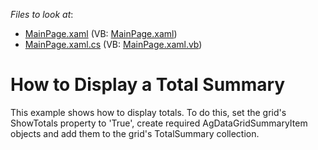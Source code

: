 <!-- default file list -->
*Files to look at*:

* [MainPage.xaml](./CS/AgDataGrid_TotalSummary/MainPage.xaml) (VB: [MainPage.xaml](./VB/AgDataGrid_TotalSummary/MainPage.xaml))
* [MainPage.xaml.cs](./CS/AgDataGrid_TotalSummary/MainPage.xaml.cs) (VB: [MainPage.xaml.vb](./VB/AgDataGrid_TotalSummary/MainPage.xaml.vb))
<!-- default file list end -->
# How to Display a Total Summary


<p>This example shows how to display totals. To do this, set the grid's ShowTotals property to 'True', create required AgDataGridSummaryItem objects and add them to the grid's TotalSummary collection.</p>

<br/>


